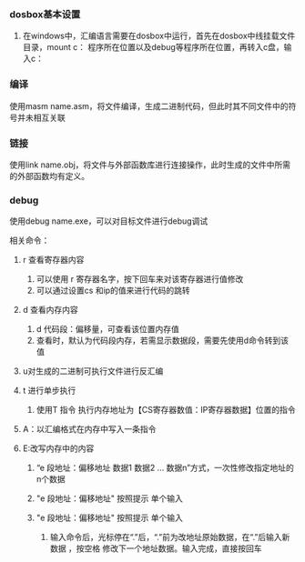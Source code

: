 ### dosbox基本设置

1. 在windows中，汇编语言需要在dosbox中运行，首先在dosbox中线挂载文件目录，mount c： 程序所在位置以及debug等程序所在位置，再转入c盘，输入c：

### 编译

使用masm name.asm，将文件编译，生成二进制代码，但此时其不同文件中的符号并未相互关联

### 链接

使用link name.obj，将文件与外部函数库进行连接操作，此时生成的文件中所需的外部函数均有定义。

### debug

使用debug name.exe，可以对目标文件进行debug调试

相关命令：

1. r  查看寄存器内容

   1. 可以使用 r 寄存器名字，按下回车来对该寄存器进行值修改
   2. 可以通过设置cs 和ip的值来进行代码的跳转

2. d 查看内存内容

   1. d 代码段：偏移量，可查看该位置内存值
   2. 查看时，默认为代码段内存，若需显示数据段，需要先使用d命令转到该值

3. u对生成的二进制可执行文件进行反汇编

4. t 进行单步执行

   1. 使用T 指令 执行内存地址为【CS寄存器数值：IP寄存器数据】位置的指令

5. A：以汇编格式在内存中写入一条指令

6. E:改写内存中的内容

   1. “e 段地址：偏移地址 数据1 数据2 ... 数据n”方式，一次性修改指定地址的n个数据

   2. "e 段地址：偏移地址" 按照提示 单个输入

   3. "e 段地址：偏移地址" 按照提示 单个输入

      1. 输入命令后，光标停在“.”后，“.”前为改地址原始数据，在“.”后输入新数据 ，按空格 修改下一个地址数据。输入完成，直接按回车

      